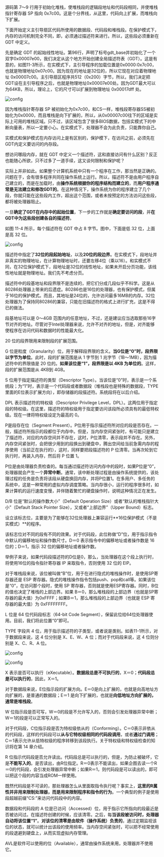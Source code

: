 源码第 7～9 行用于初始化堆栈，使堆栈段的逻辑段地址和代码段相同，并使堆栈指针寄存器 SP 指向 0x7c00。这是个分界线，从这里，代码向上扩展，而堆栈向下扩展。

下面开始定义主引导扇区代码所使用的数据段、代码段和堆栈段。在保护模式下，内存的访问机制完全不同，即，必须通过描述符来进行。所以，这些段必须重新在 GDT 中定义。

先是确定 GDT 的起始线性地址。第96行，声明了标号gdt_base并初始化了一个双字0x00007e00，我们决定从这个地方开始创建全局描述符表（GDT）。这是有意的，如图11-3所示，在实模式下，主引导程序的加载位置是0x0000:0x7c00，也就是物理地址0x07c00。因为现在的地址是32位的，所以它现在对应着物理地址 0x00007c00。主引导扇区程序共512（0x200）字节，所以，我们决定把GDT设在主引导程序之后，也就是物理地址0x00007e00处。因为GDT最大可以为64KB，所以，理论上，它的尺寸可以扩展到物理地址 0x00017dff 处。

![config](images/3.png)

因为堆栈指针寄存器 SP 被初始化为0x7c00，和CS一样，堆栈段寄存器SS被初始化为0x0000，而且堆栈是向下扩展的，所以，从0x00007c00往下的区域是实际上可用的堆栈区域。只不过，该区域包含了很多BIOS数据，包括实模式下的中断向量表，所以一定要小心。在实模式下，处理器不会为此负责，只能靠你自己。

实模式和保护模式在内存访问上是有区别的，保护模下，在访问之前，必须先在GDT内定义要访问的内存段。

想访问哪段内存，就在 GDT 中定义一个描述符，这和直接访问有什么区别？反正也能随心所欲，只不过多了一道手续，这又谈何限制和保护呢？

实际上并非如此。如果整个计算机系统中只有一个程序在工作，那当然是正确的。问题在于，会有很多程序共同在操作系统上运行。所以，描述符不是由用户程序自己建立的，而是在加载时，由**操作系统根据你的程序结构而建立的**，而**用户程序通常是无法建立和修改GDT的**。在这种情况下，操作系统为你的程序建立了几个段，你就只能在这些段内工作，超出这个范围，或者未按预定的方法访问这些段，都将被处理器阻止。

一旦**确定了GDT在内存中的起始位置**，下一步的工作就是**确定要访问的段**，并**在GDT中为这些段创建各自的描述符**。

如图 11-4 所示，每个描述符在 GDT 中占 8 字节。图中，下面是低 32 位，上面是高 32 位。

![config](images/4.png)

描述符中指定了**32位的段起始地址**，以及**20位的段边界**。在实模式下，段地址并非真实的物理地址，在计算物理地址时，还要左移4位（乘以16）。和实模式不同，在32位保护模式下，段地址是32位的线性地址，如果未开启分页功能，该线性地址就是物理地址。我们先不考虑分页。

描述符中的段基地址和段界限不是连续的，把它们分成几段似乎不科学。这是从80286处理器上带来的后遗症。80286也是16位的处理器，也有保护模式，但属于16位的保护模式。而且，其地址是24位的，允许访问最多16MB的内存。32位处理器为了保持同80286的兼容，只能在旧描述符的格式上进行扩充，这是不得已的做法。

段基地址可以是 0～4GB 范围内的任意地址，不过，还是建议应当选取那些16字节对齐的地址。尽管对于Intel处理器来说，允许不对齐的地址，但是，对齐能够使程序在访问代码和数据时的性能最大化。

20 位的段界限用来限制段的扩展范围。

G 位是粒度（Granularity）位，用于解释段界限的含义。**当G位是“0”时，段界限以字节为单位**。此时，段的扩展范围是从 1 字节到 1 兆字节（1B～1MB），因为描述符中的界限值是 20 位的。**如果该位是“1”，段界限是以 4KB 为单位的**。这样，段的扩展范围是从 4KB到 4GB。

S 位用于指定描述符的类型（Descriptor Type）。当该位是“0”时，表示是一个系统段；为“1”时，表示是一个代码段或者数据段（堆栈段也是特殊的数据段，TYPE里面的E位表示扩展方向），即存储器的段描述符。系统段将在以后介绍。

DPL 表示描述符的特权级（Descriptor Privilege Level，DPL）。这两位用于指定段的特权级。在这里，描述符的特权级用于指定要访问该段所必须具有的最低特权级。现在一律将特权级设定为最高的 0。

P是段存在位（Segment Present）。P位用于指示描述符所对应的段是否存在。一般，描述符所指示的段都位于内存中。但是，当内存空间紧张时，有可能只是建立了描述符，对应的内存空间并不存在，这时，P位清零，表示段并不存在。另外，内存空间紧张时，会把很少用到的段换出到硬盘中，腾出空间给当前急需内存的程序使用（当前正在执行的），这时，同样要把段描述符的 P 位清零。当再次轮到它执行时，再装入内存，然后将 P 位置 1。

P位是由处理器负责检查的。每当通过描述符访问内存中的段时，如果P位是“0”，处理器就会产生一个**异常中断**。通常，该中断处理过程是由操作系统提供的，该处理过程的任务是负责将该段从硬盘换回内存，并将P位置1。在多用户、多任务的系统中，这是一种常用的虚拟内存调度策略。当内存很小，运行的程序很多时，如果计算机的运行速度变慢，并伴随着繁忙的硬盘操作时，说明这种情况正在发生。

D/B 位是“默认的操作数大小”（Default Operation Size）或者“默认的堆栈指针大小”（Default Stack Pointer Size），又或者“上部边界”（Upper Bound）标志。

设立该标志位，主要是为了能够在32位处理器上兼容运行**16位保护模式（不是实模式）**的程序。

该标志位对不同的段有不同的效果。对于代码段，此位称做“D”位，用于指示指令中默认的偏移地址和操作数尺寸。D＝0 表示指令中的偏移地址或者操作数是 16 位的；D＝1，指示 32 位的偏移地址或者操作数。

举例子来说，如果代码段描述符的D位是0，那么，当处理器在这个段上执行时，将使用16位的指令指针寄存器 IP 来取指令，否则使用 32 位的 EIP。

对于堆栈段来说，该位被叫做“B”位，用于在进行隐式的堆栈操作时，是使用SP寄存器还是
ESP 寄存器。隐式的堆栈操作指令包括push、pop和call等。如果该位是“0”，在访问那个段时，使用 SP 寄存器，否则就是使用ESP寄存器。同时，B位的值也决定了堆栈的上部边界。如果 B＝0，那么堆栈段的上部边界（也就是SP寄存器的最大值）为0xFFFF；如果B＝1，那么堆栈段的上部边界（也就是 ESP 寄存器的最大值）为 0xFFFFFFFF。

L 位是 64 位代码段标志（64-bit Code Segment），保留此位给64位处理器使用。目前，我们将此位置“0”即可。

TYPE 字段共 4 位，用于指示描述符的子类型，或者说是类别。如表11-1所示，对于数据段来说，这 4 位分别是 X、E、W、A 位；而对于代码段来说，这 4 位则分别是 X、C、R、A 位。

![config](images/5.png)

![config](images/13.png)

X 表示是否可以执行（eXecutable）。**数据段总是不可执行的**，X＝0；**代码段总是可以执行的**，因此，X＝1。

对于数据段来说，E位指示段的扩展方向。E＝0是向上扩展的，也就是向高地址方向扩展的，是普通的数据段；E＝1 是向下扩展的，也就是**向低地址方向扩展的，通常是堆栈段**。

W 位指示段是否可写，W＝0的段是不允许写入的，否则会引发处理器异常中断；W＝1的段是可以正常写入的。

对于代码段，C位指示段是否为特权级依从的（Conforming）。C＝0表示非依从的代码段，这样的代码段可以**从与它特权级相同的代码段调用**，或者**通过门调用**；C＝1表示允许从低特权级的程序转移到该段执行。关于特权级和特权级检查的知识将在第 14 章介绍。

R 位指示代码段是否允许读出。代码段总是可以执行的，但是，为防止被破坏，它是**不能写入的**。是否读出，由R位指定。R＝0表示不能读出，如果企图去读一个R＝0的代码段，会引发处理器异常中断；如果R＝1，则代码段是可以读出的，即可以把这个段的内容当成ROM一样使用。

既然代码段是不可读的，那处理器怎么从里面取指令执行呢？事实上，**这里的R属性并非用来限制处理器，而是用来限制程序和指令的行为**。一个典型的例子是使用段超越前缀“CS:”来访问代码段中的内容。

数据段和代码段的 A 位是已访问（Accessed）位，用于指示它所指向的段最近是否被访问过。在描述符创建的时候，应该清零。之后，每**当该段被访问时，处理器自动将该位置“1”**。**对该位的清零是由软件（操作系统）负责的**，通过定期监视该位的状态，就可以统计出该段的使用频率。当内存空间紧张时，可以把不经常使用的段退避到硬盘上，从而实现虚拟内存管理。

AVL是软件可以使用的位（Available），通常由操作系统来用，处理器并不使用它。